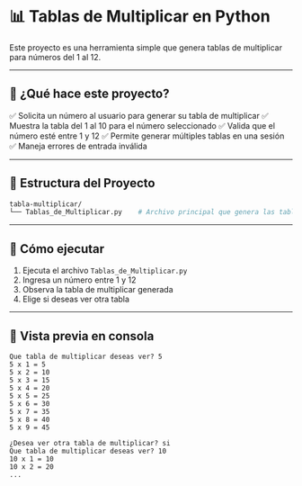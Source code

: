 # 📊 Tablas de Multiplicar en Python

Este proyecto es una herramienta simple que genera tablas de multiplicar para números del 1 al 12.

---

## 🔢 ¿Qué hace este proyecto?

✅ Solicita un número al usuario para generar su tabla de multiplicar
✅ Muestra la tabla del 1 al 10 para el número seleccionado
✅ Valida que el número esté entre 1 y 12
✅ Permite generar múltiples tablas en una sesión
✅ Maneja errores de entrada inválida

---

## 📁 Estructura del Proyecto

```bash
tabla-multiplicar/
└── Tablas_de_Multiplicar.py    # Archivo principal que genera las tablas
```

---

## 🚀 Cómo ejecutar

1. Ejecuta el archivo `Tablas_de_Multiplicar.py`
2. Ingresa un número entre 1 y 12
3. Observa la tabla de multiplicar generada
4. Elige si deseas ver otra tabla

---

## 📸 Vista previa en consola

```plaintext
Que tabla de multiplicar deseas ver? 5
5 x 1 = 5
5 x 2 = 10
5 x 3 = 15
5 x 4 = 20
5 x 5 = 25
5 x 6 = 30
5 x 7 = 35
5 x 8 = 40
5 x 9 = 45

¿Desea ver otra tabla de multiplicar? si
Que tabla de multiplicar deseas ver? 10
10 x 1 = 10
10 x 2 = 20
...
